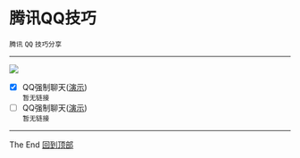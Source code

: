 # 腾讯QQ技巧
`腾讯` `QQ` `技巧分享`<br>
***
![](https://img.shields.io/badge/提示:-文中的对勾表示有效,无对勾表示已失效-red.svg)
- [x] QQ强制聊天([演示](/))<br>
```暂无链接```<br>
- [ ] QQ强制聊天([演示](/))<br>
```暂无链接```<br>
***
The End   [回到顶部](#readme)

